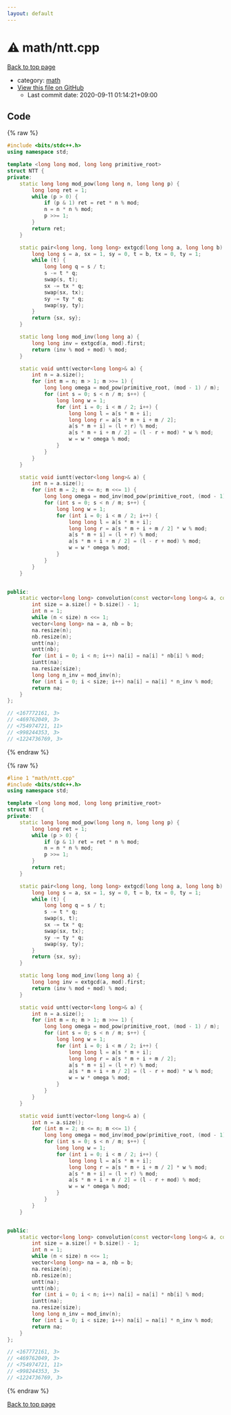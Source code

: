 ```yaml
---
layout: default
---
```


<!-- mathjax config similar to math.stackexchange -->
<script type="text/javascript" async
  src="https://cdnjs.cloudflare.com/ajax/libs/mathjax/2.7.5/MathJax.js?config=TeX-MML-AM_CHTML">
</script>
<script type="text/x-mathjax-config">
  MathJax.Hub.Config({
    TeX: { equationNumbers: { autoNumber: "AMS" }},
    tex2jax: {
      inlineMath: [ ['$','$'] ],
      processEscapes: true
    },
    "HTML-CSS": { matchFontHeight: false },
    displayAlign: "left",
    displayIndent: "2em"
  });
</script>

<script type="text/javascript" src="https://cdnjs.cloudflare.com/ajax/libs/jquery/3.4.1/jquery.min.js"></script>
<script src="https://cdn.jsdelivr.net/npm/jquery-balloon-js@1.1.2/jquery.balloon.min.js" integrity="sha256-ZEYs9VrgAeNuPvs15E39OsyOJaIkXEEt10fzxJ20+2I=" crossorigin="anonymous"></script>
<script type="text/javascript" src="../../assets/js/copy-button.js"></script>
<link rel="stylesheet" href="../../assets/css/copy-button.css" />


# :warning: math/ntt.cpp

<a href="../../index.html">Back to top page</a>

* category: <a href="../../index.html#7e676e9e663beb40fd133f5ee24487c2">math</a>
* <a href="{{ site.github.repository_url }}/blob/master/math/ntt.cpp">View this file on GitHub</a>
    - Last commit date: 2020-09-11 01:14:21+09:00




## Code

<a id="unbundled"></a>
{% raw %}
```cpp
#include <bits/stdc++.h>
using namespace std;

template <long long mod, long long primitive_root>
struct NTT {
private:
    static long long mod_pow(long long n, long long p) {
        long long ret = 1;
        while (p > 0) {
            if (p & 1) ret = ret * n % mod;
            n = n * n % mod;
            p >>= 1;
        }
        return ret;
    }

    static pair<long long, long long> extgcd(long long a, long long b) {
        long long s = a, sx = 1, sy = 0, t = b, tx = 0, ty = 1;
        while (t) {
            long long q = s / t;
            s -= t * q;
            swap(s, t);
            sx -= tx * q;
            swap(sx, tx);
            sy -= ty * q;
            swap(sy, ty);
        }
        return {sx, sy};
    }

    static long long mod_inv(long long a) {
        long long inv = extgcd(a, mod).first;
        return (inv % mod + mod) % mod;
    }

    static void untt(vector<long long>& a) {
        int n = a.size();
        for (int m = n; m > 1; m >>= 1) {
            long long omega = mod_pow(primitive_root, (mod - 1) / m);
            for (int s = 0; s < n / m; s++) {
                long long w = 1;
                for (int i = 0; i < m / 2; i++) {
                    long long l = a[s * m + i];
                    long long r = a[s * m + i + m / 2];
                    a[s * m + i] = (l + r) % mod;
                    a[s * m + i + m / 2] = (l - r + mod) * w % mod;
                    w = w * omega % mod;
                }
            }
        }
    }

    static void iuntt(vector<long long>& a) {
        int n = a.size();
        for (int m = 2; m <= n; m <<= 1) {
            long long omega = mod_inv(mod_pow(primitive_root, (mod - 1) / m));
            for (int s = 0; s < n / m; s++) {
                long long w = 1;
                for (int i = 0; i < m / 2; i++) {
                    long long l = a[s * m + i];
                    long long r = a[s * m + i + m / 2] * w % mod;
                    a[s * m + i] = (l + r) % mod;
                    a[s * m + i + m / 2] = (l - r + mod) % mod;
                    w = w * omega % mod;
                }
            }
        }
    }


public:
    static vector<long long> convolution(const vector<long long>& a, const vector<long long>& b) {
        int size = a.size() + b.size() - 1;
        int n = 1;
        while (n < size) n <<= 1;
        vector<long long> na = a, nb = b;
        na.resize(n);
        nb.resize(n);
        untt(na);
        untt(nb);
        for (int i = 0; i < n; i++) na[i] = na[i] * nb[i] % mod;
        iuntt(na);
        na.resize(size);
        long long n_inv = mod_inv(n);
        for (int i = 0; i < size; i++) na[i] = na[i] * n_inv % mod;
        return na;
    }
};

// <167772161, 3>
// <469762049, 3>
// <754974721, 11>
// <998244353, 3>
// <1224736769, 3>
```
{% endraw %}

<a id="bundled"></a>
{% raw %}
```cpp
#line 1 "math/ntt.cpp"
#include <bits/stdc++.h>
using namespace std;

template <long long mod, long long primitive_root>
struct NTT {
private:
    static long long mod_pow(long long n, long long p) {
        long long ret = 1;
        while (p > 0) {
            if (p & 1) ret = ret * n % mod;
            n = n * n % mod;
            p >>= 1;
        }
        return ret;
    }

    static pair<long long, long long> extgcd(long long a, long long b) {
        long long s = a, sx = 1, sy = 0, t = b, tx = 0, ty = 1;
        while (t) {
            long long q = s / t;
            s -= t * q;
            swap(s, t);
            sx -= tx * q;
            swap(sx, tx);
            sy -= ty * q;
            swap(sy, ty);
        }
        return {sx, sy};
    }

    static long long mod_inv(long long a) {
        long long inv = extgcd(a, mod).first;
        return (inv % mod + mod) % mod;
    }

    static void untt(vector<long long>& a) {
        int n = a.size();
        for (int m = n; m > 1; m >>= 1) {
            long long omega = mod_pow(primitive_root, (mod - 1) / m);
            for (int s = 0; s < n / m; s++) {
                long long w = 1;
                for (int i = 0; i < m / 2; i++) {
                    long long l = a[s * m + i];
                    long long r = a[s * m + i + m / 2];
                    a[s * m + i] = (l + r) % mod;
                    a[s * m + i + m / 2] = (l - r + mod) * w % mod;
                    w = w * omega % mod;
                }
            }
        }
    }

    static void iuntt(vector<long long>& a) {
        int n = a.size();
        for (int m = 2; m <= n; m <<= 1) {
            long long omega = mod_inv(mod_pow(primitive_root, (mod - 1) / m));
            for (int s = 0; s < n / m; s++) {
                long long w = 1;
                for (int i = 0; i < m / 2; i++) {
                    long long l = a[s * m + i];
                    long long r = a[s * m + i + m / 2] * w % mod;
                    a[s * m + i] = (l + r) % mod;
                    a[s * m + i + m / 2] = (l - r + mod) % mod;
                    w = w * omega % mod;
                }
            }
        }
    }


public:
    static vector<long long> convolution(const vector<long long>& a, const vector<long long>& b) {
        int size = a.size() + b.size() - 1;
        int n = 1;
        while (n < size) n <<= 1;
        vector<long long> na = a, nb = b;
        na.resize(n);
        nb.resize(n);
        untt(na);
        untt(nb);
        for (int i = 0; i < n; i++) na[i] = na[i] * nb[i] % mod;
        iuntt(na);
        na.resize(size);
        long long n_inv = mod_inv(n);
        for (int i = 0; i < size; i++) na[i] = na[i] * n_inv % mod;
        return na;
    }
};

// <167772161, 3>
// <469762049, 3>
// <754974721, 11>
// <998244353, 3>
// <1224736769, 3>

```
{% endraw %}

<a href="../../index.html">Back to top page</a>

